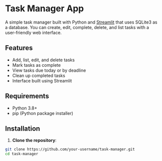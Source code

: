 # Task Manager App

A simple task manager built with Python and [Streamlit](https://streamlit.io/) that uses SQLite3 as a database. You can create, edit, complete, delete, and list tasks with a user-friendly web interface.

## Features

- Add, list, edit, and delete tasks
- Mark tasks as complete
- View tasks due today or by deadline
- Clean up completed tasks
- Interface built using Streamlit

## Requirements

- Python 3.8+
- pip (Python package installer)

## Installation

1. **Clone the repository**:

```bash
git clone https://github.com/your-username/task-manager.git
cd task-manager

